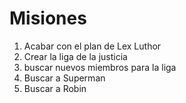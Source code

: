 # Misiones
1. Acabar con el plan de Lex Luthor
2. Crear la liga de la justicia 
3. buscar nuevos miembros para la liga
4. Buscar a Superman
5. Buscar a Robin